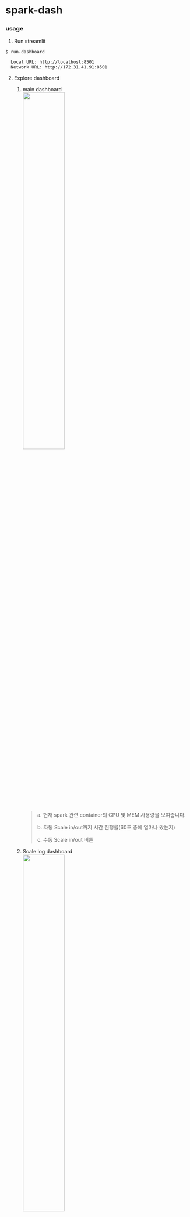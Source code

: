 # spark-dash

### usage
1. Run streamlit 
```
$ run-dashboard
 
  Local URL: http://localhost:8501
  Network URL: http://172.31.41.91:8501
```

2. Explore dashboard <br/>
   1. main dashboard <br/>
      <img src="https://github.com/user-attachments/assets/2f96e14b-1f77-4353-a511-0b1b2d8f00c4" width=50% /> <br/>

      > a. 현재 spark 관련 container의 CPU 및 MEM 사용량을 보여줍니다.
      > 
      > b. 자동 Scale in/out까지 시간 진행률(60초 중에 얼마나 왔는지)
      > 
      > c. 수동 Scale in/out 버튼
   2. Scale log dashboard <br/>
      <img src="https://github.com/user-attachments/assets/cdad97b4-deee-4b43-a523-cdca3c1d9402" width=50% /> <br/>
      > a. 데이터를 나타낼 log file 선택
      > 
      > b. 선택된 log file을 DataFrame으로 표출
      > 
      > c. 선택된 log file에서 시간별 Worker의 수를 line plot으로 표출
      > 
      > d. 선택된 log file에서 Scale In/Out이 일어난 횟수를 bar plot으로 표출
  
   3. Usage log dashboard <br/>
      <!--img src="https://github.com/user-attachments/assets/5d1a44be-ed1a-4e91-8dcd-034ea91913e4" width=50% /-->
      <img src="https://github.com/user-attachments/assets/1dd382dd-c291-482b-9813-93b254e9cecd" width=50% /> <br/>

      > a. 데이터를 나타낼 log file 선택
      > 
      > b. 선택된 log file을 DataFrame으로 표출
      > 
      > c. 선택된 log file에서 CPU 사용량을 line plot으로 표출
      > 
      > d. 선택된 log file에서 현재 CPU 사용상태를 bar plot으로 표출


### dependency
![streamlit>=1.40.1](https://img.shields.io/badge/streamlit>=1.40.1-FF4B4B.svg?style=for-the-badge&logo=streamlit&logoColor=FFFFFF) <br/>
![matplotlib>=3.9.2](https://img.shields.io/badge/matplotlib>=3.9.2-3776AB.svg?style=for-the-badge&logo=python&logoColor=FFFFFF) <br/>
![schedule>=1.2.2](https://img.shields.io/badge/schedule>=1.2.2-3776AB.svg?style=for-the-badge&logo=python&logoColor=FFFFFF) <br/>
![tz-kst>=0.5.3](https://img.shields.io/badge/tz--kst>=0.5.3-3776AB.svg?style=for-the-badge&logo=python&logoColor=FFFFFF)
